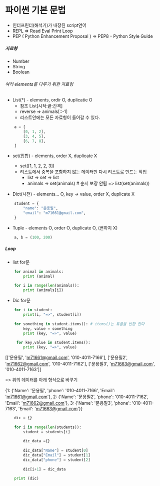 # 파이썬 기본 문법

- 인터프린터(해석기)가 내장된 script언어
- REPL => Read Eval Print Loop
- PEP ( Python Enhancement Proposal ) => PEP8 - Python Style Guide
 

#####  자료형
- Number
- String
- Boolean
######  여러 elements를 다루기 위한 자료형
- List(*) - elements, ordir O, duplicatie O
    - 참조 List[시작:끝:간격]   
    - reverse => animals[::-1]
    - 리스트안에는 모든 자료형이 들어갈 수 있다.

```python
    a = [
        [0, 1, 2],
        [3, 4, 5],
        [6, 7, 8],
    ]
```
- set(집합) - elements, order X, duplicate X
    - set([1, 1, 2, 2, 3])
    - 리스트에서 중복을 포함하지 않는 데이터만 다시 리스트로 만드는 작업
        - list => set => list
        - animals => set(animals) # 순서 보장 안됨 => list(set(animals))

- Dict(사전) - elements... O, key -> value, order X, duplicate X

```python
    student = {
        "name": "문용필",
        "email": "m71661@gmail.com",
    }
```
- Tuple - elements O, order O, duplicate O, (변하지 X)

```python
    a, b = (100, 200)
```
#####  Loop

- list for문

```python
    for animal in animals:
        print (animal)
        
    for i in range(len(animals)):
        print (animals[i])
```
- Dic for문
 
```python
    for i in student:
        print(i, "=>", student[i]) 
    
    for something in student.items(): # items()는 튜플을 반환 한다
        key, value = something
        print (key, "=>", value)
    
     for key,value in student.items():
        print (key, "=>", value)
```        

[['문용필', 'm71661@gmail.com', '010-4011-7166'],
 ['문용필2', 'm71662@gmail.com', '010-4011-7162'],
 ['문용필3', 'm71663@gmail.com', '010-4011-7163']]
 
 => 위의 데이터를 아래 형식으로 바꾸기
 
 {1: {'Name': '문용필', 'phone': '010-4011-7166', 'Email': 'm71661@gmail.com'}, 2: {'Name': '문용필2', 'phone': '010-4011-7162', 'Email': 'm71662@gmail.com'}, 3: {'Name': '문용필3', 'phone': '010-4011-7163', 'Email': 'm71663@gmail.com'}}

```python 
    dic = {}
    
    for i in range(len(students)):
        student = students[i]
        
        dic_data ={}
        
        dic_data["Name"] = student[0]
        dic_data["Email"] = student[1]
        dic_data["phone"] = student[2]
        
        dic[i+1] = dic_data
        
    print (dic)
```



        
